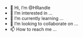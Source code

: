 - 👋 Hi, I’m @HRandle
- 👀 I’m interested in ...
- 🌱 I’m currently learning ...
- 💞️ I’m looking to collaborate on ...
- 📫 How to reach me ...

<!---
HRandle/HRandle is a ✨ special ✨ repository because its `README.md` (this file) appears on your GitHub profile.
You can click the Preview link to take a look at your changes.
--->
